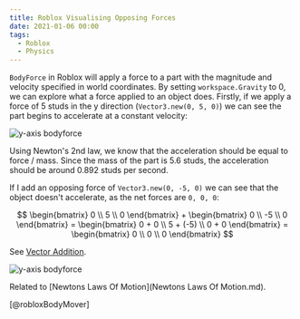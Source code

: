 ```yaml
---
title: Roblox Visualising Opposing Forces
date: 2021-01-06 00:00
tags:
  - Roblox
  - Physics
---
```


`BodyForce` in Roblox will apply a force to a part with the magnitude and velocity specified in world coordinates. By setting `workspace.Gravity` to 0, we can explore what a force applied to an object does. Firstly, if we apply a force of 5 studs in the y direction (`Vector3.new(0, 5, 0)`) we can see the part begins to accelerate at a constant velocity:
    
![y-axis bodyforce](../_media/bodyforce-yaxis.gif)
         
Using Newton's 2nd law, we know that the acceleration should be equal to force / mass. Since the mass of the part is 5.6 studs, the acceleration should be around 0.892 studs per second.

If I add an opposing force of `Vector3.new(0, -5, 0)` we can see that the object doesn't accelerate, as the net forces are `0, 0, 0`:

$$
\begin{bmatrix} 0 \\ 5 \\ 0 \end{bmatrix} + \begin{bmatrix} 0 \\ -5 \\ 0 \end{bmatrix} = \begin{bmatrix} 0 + 0 \\ 5 + (-5) \\ 0 + 0 \end{bmatrix} = \begin{bmatrix} 0 \\ 0 \\ 0 \end{bmatrix}
$$

See [Vector Addition](permanent/vector-addition.md).

![y-axis bodyforce](../_media/bodyforce-yaxis-equal-net-forces.gif)

Related to [Newtons Laws Of Motion](Newtons Laws Of Motion.md).

[@robloxBodyMover]